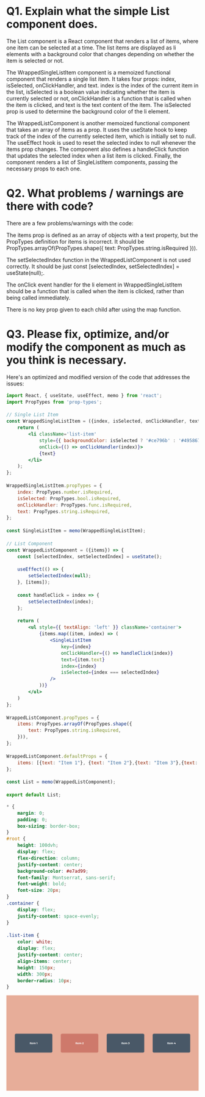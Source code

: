 # Q1. Explain what the simple List component does.
The List component is a React component that renders a list of items, where one item can be selected at a time. The list items are displayed as li elements with a background color that changes depending on whether the item is selected or not.

The WrappedSingleListItem component is a memoized functional component that renders a single list item. It takes four props: index, isSelected, onClickHandler, and text. index is the index of the current item in the list, isSelected is a boolean value indicating whether the item is currently selected or not, onClickHandler is a function that is called when the item is clicked, and text is the text content of the item. The isSelected prop is used to determine the background color of the li element.

The WrappedListComponent is another memoized functional component that takes an array of items as a prop. It uses the useState hook to keep track of the index of the currently selected item, which is initially set to null. The useEffect hook is used to reset the selected index to null whenever the items prop changes. The component also defines a handleClick function that updates the selected index when a list item is clicked. Finally, the component renders a list of SingleListItem components, passing the necessary props to each one.


# Q2. What problems / warnings are there with code?
There are a few problems/warnings with the code:

The items prop is defined as an array of objects with a text property, but the PropTypes definition for items is incorrect. It should be PropTypes.arrayOf(PropTypes.shape({ text: PropTypes.string.isRequired })).

The setSelectedIndex function in the WrappedListComponent is not used correctly. It should be just const [selectedIndex, setSelectedIndex] = useState(null);.

The onClick event handler for the li element in WrappedSingleListItem should be a function that is called when the item is clicked, rather than being called immediately.

There is no key prop given to each child after using the map function.




# Q3. Please fix, optimize, and/or modify the component as much as you think is necessary.
Here's an optimized and modified version of the code that addresses the issues:

```jsx
import React, { useState, useEffect, memo } from 'react';
import PropTypes from 'prop-types';

// Single List Item
const WrappedSingleListItem = ({index, isSelected, onClickHandler, text}) => {
    return (
        <li className='list-item'
            style={{ backgroundColor: isSelected ? '#ce796b' : '#495867'}}
            onClick={() => onClickHandler(index)}>
            {text}
        </li>
    );
};

WrappedSingleListItem.propTypes = {
    index: PropTypes.number.isRequired,
    isSelected: PropTypes.bool.isRequired,
    onClickHandler: PropTypes.func.isRequired,
    text: PropTypes.string.isRequired,
};

const SingleListItem = memo(WrappedSingleListItem);

// List Component
const WrappedListComponent = ({items}) => {
    const [selectedIndex, setSelectedIndex] = useState();

    useEffect(() => {
        setSelectedIndex(null);
    }, [items]);

    const handleClick = index => {
        setSelectedIndex(index);
    };

    return (
        <ul style={{ textAlign: 'left' }} className='container'>
            {items.map((item, index) => (
                <SingleListItem
                    key={index}
                    onClickHandler={() => handleClick(index)}
                    text={item.text}
                    index={index}
                    isSelected={index === selectedIndex}
                />
            ))}
        </ul>
    )
};

WrappedListComponent.propTypes = {
    items: PropTypes.arrayOf(PropTypes.shape({
        text: PropTypes.string.isRequired,
    })),
};

WrappedListComponent.defaultProps = {
    items: [{text: "Item 1"}, {text: "Item 2"},{text: "Item 3"},{text: "Item 4"}]
};

const List = memo(WrappedListComponent);

export default List;
```

```css
* {
    margin: 0;
    padding: 0;
    box-sizing: border-box;
}
#root {
    height: 100dvh;
    display: flex;
    flex-direction: column;
    justify-content: center;
    background-color: #e7ad99;
    font-family: Montserrat, sans-serif;
    font-weight: bold;
    font-size: 20px;
}
.container {
    display: flex;
    justify-content: space-evenly;
}

.list-item {
    color: white;
    display: flex;
    justify-content: center;
    align-items: center;
    height: 150px;
    width: 300px;
    border-radius: 10px;
}
```

![Front End Assignment Page](/steeleye.png)
